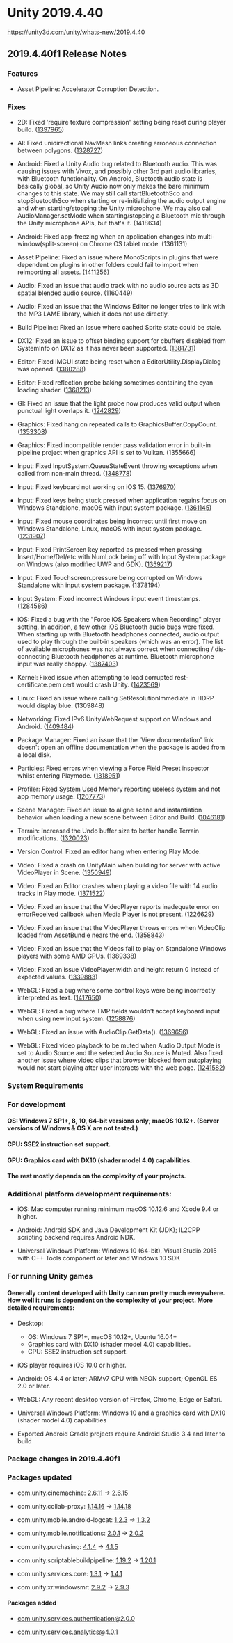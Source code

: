 # Unity 2019.4.40
https://unity3d.com/unity/whats-new/2019.4.40

## 2019.4.40f1 Release Notes


### Features
<ul>
<li>Asset Pipeline: Accelerator Corruption Detection.</li>
</ul>

### Fixes
<ul>
<li><p>2D: Fixed 'require texture compression' setting being reset during player build. (<a href="https://issuetracker.unity3d.com/issues/texture-size-increased-on-first-build-when-compress-textures-slash-assets-on-import-is-enabled">1397965</a>)</p></li>
<li><p>AI: Fixed unidirectional NavMesh links creating erroneous connection between polygons. (<a href="https://issuetracker.unity3d.com/issues/unidirectional-navmeshlink-results-in-navmeshagents-pathing-incorrectly">1328727</a>)</p></li>
<li><p>Android: Fixed a Unity Audio bug related to Bluetooth audio. This was causing issues with Vivox, and possibly other 3rd part audio libraries, with Bluetooth functionality. On Android, Bluetooth audio state is basically global, so Unity Audio now only makes the bare minimum changes to this state. We may still call startBluetoothSco and stopBluetoothSco when starting or re-initializing the audio output engine and when starting/stopping the Unity microphone. We may also call AudioManager.setMode when starting/stopping a Bluetooth mic through the Unity microphone APIs, but that's it. (1418634)</p></li>
<li><p>Android: Fixed app-freezing when an application changes into multi-window(split-screen) on Chrome OS tablet mode. (1361131)</p></li>
<li><p>Asset Pipeline: Fixed an issue where MonoScripts in plugins that were dependent on plugins in other folders could fail to import when reimporting all assets. (<a href="https://issuetracker.unity3d.com/issues/scripts-are-missing-after-importing-a-custom-package">1411256</a>)</p></li>
<li><p>Audio: Fixed an issue that audio track with no audio source acts as 3D spatial blended audio source. (<a href="https://issuetracker.unity3d.com/issues/timeline-audio-track-with-no-audio-source-acts-as-3d-spatial-blended-audio-source">1160449</a>)</p></li>
<li><p>Audio: Fixed an issue that the Windows Editor no longer tries to link with the MP3 LAME library, which it does not use directly.</p></li>
<li><p>Build Pipeline: Fixed an issue where cached Sprite state could be stale.</p></li>
<li><p>DX12: Fixed an issue to offset binding support for cbuffers disabled from SystemInfo on DX12 as it has never been supported. (<a href="https://issuetracker.unity3d.com/issues/painting-terrain-details-result-in-a-crash-when-using-directx12">1381731</a>)</p></li>
<li><p>Editor: Fixed IMGUI state being reset when a EditorUtility.DisplayDialog was opened. (<a href="https://issuetracker.unity3d.com/issues/windows-exception-after-calling-editorutility-dot-displaydialog-from-reorderablelist-item-propertydrawer">1380288</a>)</p></li>
<li><p>Editor: Fixed reflection probe baking sometimes containing the cyan loading shader. (<a href="https://issuetracker.unity3d.com/issues/loading-shader-is-picked-when-allowasynccompilation-equals-false-and-async-compilation-is-ongoing">1368213</a>)</p></li>
<li><p>GI: Fixed an issue that the light probe now produces valid output when punctual light overlaps it. (<a href="https://issuetracker.unity3d.com/issues/point-lights-have-no-guard-when-light-probes-are-near-or-overlapping-them-in-progressive-lightmapper">1242829</a>)</p></li>
<li><p>Graphics: Fixed hang on repeated calls to GraphicsBuffer.CopyCount. (<a href="https://issuetracker.unity3d.com/issues/crash-with-graphicsbuffer-dot-copycount-on-dx11-with-intel-integrated-graphics">1353308</a>)</p></li>
<li><p>Graphics: Fixed incompatible render pass validation error in built-in pipeline project when graphics API is set to Vulkan. (1355666)</p></li>
<li><p>Input: Fixed InputSystem.QueueStateEvent throwing exceptions when called from non-main thread. (<a href="https://issuetracker.unity3d.com/issues/inputsystem-new-inputsystem-queuestateevent-cannot-be-called-from-another-thread">1348778</a>)</p></li>
<li><p>Input: Fixed keyboard not working on iOS 15. (<a href="https://issuetracker.unity3d.com/issues/keyboard-input-is-not-working-when-using-an-external-keyboard-in-ios-15">1376970</a>)</p></li>
<li><p>Input: Fixed keys being stuck pressed when application regains focus on Windows Standalone, macOS with input system package. (<a href="https://issuetracker.unity3d.com/issues/ispressed-keeps-returning-true-when-it-was-true-before-minimizing-the-build-window">1361145</a>)</p></li>
<li><p>Input: Fixed mouse coordinates being incorrect until first move on Windows Standalone, Linux, macOS with input system package. (<a href="https://issuetracker.unity3d.com/issues/mouse-coordinates-reported-as-00-until-the-first-move">1231907</a>)</p></li>
<li><p>Input: Fixed PrintScreen key reported as pressed when pressing Insert/Home/Del/etc with NumLock being off with Input System package on Windows (also modified UWP and GDK). (<a href="https://issuetracker.unity3d.com/issues/certain-input-system-keys-trigger-prtscn-with-either-numlock-on-or-off">1359217</a>)</p></li>
<li><p>Input: Fixed Touchscreen.pressure being corrupted on Windows Standalone with input system package. (<a href="https://issuetracker.unity3d.com/issues/touchscreen-dot-pressure-memory-not-cleared-leading-to-nan-value">1378194</a>)</p></li>
<li><p>Input System: Fixed incorrect Windows input event timestamps. (<a href="https://issuetracker.unity3d.com/issues/inputinteractioncontext-dot-timerhasexpired-property-breaks-in-editor-after-pc-left-sleep-mode">1284586</a>)</p></li>
<li><p>iOS: Fixed a bug with the "Force iOS Speakers when Recording" player setting. In addition, a few other iOS Bluetooth audio bugs were fixed. When starting up with Bluetooth headphones connected, audio output used to play through the built-in speakers (which was an error). The list of available microphones was not always correct when connecting / dis-connecting Bluetooth headphones at runtime. Bluetooth microphone input was really choppy. (<a href="https://issuetracker.unity3d.com/issues/sound-is-playing-through-the-ear-speaker-if-using-force-ios-speakers-when-recording-when-prepare-ios-for-recording-is-on">1387403</a>)</p></li>
<li><p>Kernel: Fixed issue when attempting to load corrupted rest-certificate.pem cert would crash Unity. (<a href="https://issuetracker.unity3d.com/issues/unity-crashes-on-stackwalker-getcurrentcallstack-when-rest-certificate-dot-pem-is-corrupted">1423569</a>)</p></li>
<li><p>Linux: Fixed an issue where calling SetResolutionImmediate in HDRP would display blue. (1309848)</p></li>
<li><p>Networking: Fixed IPv6 UnityWebRequest support on Windows and Android. (<a href="https://issuetracker.unity3d.com/issues/unity-webrequest-does-not-work-when-enabling-only-ipv6">1409484</a>)</p></li>
<li><p>Package Manager: Fixed an issue that the 'View documentation' link doesn't open an offline documentation when the package is added from a local disk.</p></li>
<li><p>Particles: Fixed errors when viewing a Force Field Preset inspector whilst entering Playmode. (<a href="https://issuetracker.unity3d.com/issues/particlesystemforce-errors-are-thrown-on-accessing-preset-when-particlesystemforce-is-deleted">1318951</a>)</p></li>
<li><p>Profiler: Fixed System Used Memory reporting useless system and not app memory usage. (<a href="https://issuetracker.unity3d.com/issues/total-system-memory-usage-in-the-profiler-is-very-different-with-different-devices-with-the-same-build">1267773</a>)</p></li>
<li><p>Scene Manager: Fixed an issue to aligne scene and instantiation behavior when loading a new scene between Editor and Build. (<a href="https://issuetracker.unity3d.com/issues/activescene-differs-between-editor-and-build-when-loading-a-new-scene">1046181</a>)</p></li>
<li><p>Terrain: Increased the Undo buffer size to better handle Terrain modifications. (<a href="https://issuetracker.unity3d.com/issues/crash-on-core-stringstoragedefault-assign-when-attaching-a-specific-script-to-specific-terrain">1320023</a>)</p></li>
<li><p>Version Control: Fixed an editor hang when entering Play Mode.</p></li>
<li><p>Video: Fixed a crash on UnityMain when building for server with active VideoPlayer in Scene. (<a href="https://issuetracker.unity3d.com/issues/crash-on-unitymain-when-building-for-server-with-active-videoplayer-in-scene">1350949</a>)</p></li>
<li><p>Video: Fixed an Editor crashes when playing a video file with 14 audio tracks in Play mode. (<a href="https://issuetracker.unity3d.com/issues/xr-sdk-editor-crashes-when-playing-a-video-file-with-14-audio-tracks-in-play-mode">1371522</a>)</p></li>
<li><p>Video: Fixed an issue that the VideoPlayer reports inadequate error on errorReceived callback when Media Player is not present. (<a href="https://issuetracker.unity3d.com/issues/win-8-kn-slash-n-videoplayer-inadequate-error-reporting-on-errorreceived-callback-when-media-player-is-not-present">1226629</a>)</p></li>
<li><p>Video: Fixed an issue that the VideoPlayer throws errors when VideoClip loaded from AssetBundle nears the end. (<a href="https://issuetracker.unity3d.com/issues/videoplayer-throws-errors-when-videoclip-loaded-from-assetbundle-nears-the-end">1358843</a>)</p></li>
<li><p>Video: Fixed an issue that the Videos fail to play on Standalone Windows players with some AMD GPUs. (<a href="https://issuetracker.unity3d.com/issues/videos-fail-to-play-on-standalone-windows-players-with-some-amd-gpus">1389338</a>)</p></li>
<li><p>Video: Fixed an issue VideoPlayer.width and height return 0 instead of expected values. (<a href="https://issuetracker.unity3d.com/issues/macos-videoplayer-dot-width-and-height-returns-0-when-videoplayer-dot-texture-dot-width-and-height-returns-expected-values">1339883</a>)</p></li>
<li><p>WebGL: Fixed a bug where some control keys were being incorrectly interpreted as text. (<a href="https://issuetracker.unity3d.com/issues/webgl-return-key-is-captured-as-the-string-enter-when-using-keyboard-dot-ontextinput">1417650</a>)</p></li>
<li><p>WebGL: Fixed a bug where TMP fields wouldn't accept keyboard input when using new input system. (<a href="https://issuetracker.unity3d.com/issues/unable-to-write-text-in-the-input-field-with-the-new-input-system-in-webgl-build">1258876</a>)</p></li>
<li><p>WebGL: Fixed an issue with AudioClip.GetData(). (<a href="https://issuetracker.unity3d.com/issues/webgl-console-errors-are-thrown-when-calling-audiosource-dot-clip-dot-getdata-in-webgl-build">1369656</a>)</p></li>
<li><p>WebGL: Fixed video playback to be muted when Audio Output Mode is set to Audio Source and the selected Audio Source is Muted. Also fixed another issue where video clips that browser blocked from autoplaying would not start playing after user interacts with the web page. (<a href="https://issuetracker.unity3d.com/issues/webgl-video-audio-is-being-played-when-videoplayers-audio-output-mode-is-set-to-none">1241582</a>)</p></li>
</ul>

### System Requirements

### For development

#### OS: Windows 7 SP1+, 8, 10, 64-bit versions only; macOS 10.12+. (Server versions of Windows & OS X are not tested.)

#### CPU: SSE2 instruction set support.

#### GPU: Graphics card with DX10 (shader model 4.0) capabilities.

#### The rest mostly depends on the complexity of your projects.

### Additional platform development requirements:
<ul>
<li><p>iOS: Mac computer running minimum macOS 10.12.6 and Xcode 9.4 or higher.</p></li>
<li><p>Android: Android SDK and Java Development Kit (JDK); IL2CPP scripting backend requires Android NDK.</p></li>
<li><p>Universal Windows Platform: Windows 10 (64-bit), Visual Studio 2015 with C++ Tools component or later and Windows 10 SDK</p></li>
</ul>

### For running Unity games

#### Generally content developed with Unity can run pretty much everywhere. How well it runs is dependent on the complexity of your project. More detailed requirements:
<ul>
<li><p>Desktop:</p> 
<ul>
<li>OS: Windows 7 SP1+, macOS 10.12+, Ubuntu 16.04+</li>
<li>Graphics card with DX10 (shader model 4.0) capabilities.</li>
<li>CPU: SSE2 instruction set support.</li>
</ul></li>
<li><p>iOS player requires iOS 10.0 or higher.</p></li>
<li><p>Android: OS 4.4 or later; ARMv7 CPU with NEON support; OpenGL ES 2.0 or later.</p></li>
<li><p>WebGL: Any recent desktop version of Firefox, Chrome, Edge or Safari.</p></li>
<li><p>Universal Windows Platform: Windows 10 and a graphics card with DX10 (shader model 4.0) capabilities</p></li>
<li><p>Exported Android Gradle projects require Android Studio 3.4 and later to build</p></li>
</ul>

### Package changes in 2019.4.40f1

### Packages updated
<ul>
<li><p>com.unity.cinemachine: <a href="https://docs.unity3d.com/Packages/com.unity.cinemachine@2.6//changelog/CHANGELOG.html">2.6.11</a> → <a href="https://docs.unity3d.com/Packages/com.unity.cinemachine@2.6//changelog/CHANGELOG.html">2.6.15</a></p></li>
<li><p>com.unity.collab-proxy: <a href="https://docs.unity3d.com/Packages/com.unity.collab-proxy@1.14//changelog/CHANGELOG.html">1.14.16</a> → <a href="https://docs.unity3d.com/Packages/com.unity.collab-proxy@1.14//changelog/CHANGELOG.html">1.14.18</a></p></li>
<li><p>com.unity.mobile.android-logcat: <a href="https://docs.unity3d.com/Packages/com.unity.mobile.android-logcat@1.2//changelog/CHANGELOG.html">1.2.3</a> → <a href="https://docs.unity3d.com/Packages/com.unity.mobile.android-logcat@1.3//changelog/CHANGELOG.html">1.3.2</a></p></li>
<li><p>com.unity.mobile.notifications: <a href="https://docs.unity3d.com/Packages/com.unity.mobile.notifications@2.0//changelog/CHANGELOG.html">2.0.1</a> → <a href="https://docs.unity3d.com/Packages/com.unity.mobile.notifications@2.0//changelog/CHANGELOG.html">2.0.2</a></p></li>
<li><p>com.unity.purchasing: <a href="https://docs.unity3d.com/Packages/com.unity.purchasing@4.1//changelog/CHANGELOG.html">4.1.4</a> → <a href="https://docs.unity3d.com/Packages/com.unity.purchasing@4.1//changelog/CHANGELOG.html">4.1.5</a></p></li>
<li><p>com.unity.scriptablebuildpipeline: <a href="https://docs.unity3d.com/Packages/com.unity.scriptablebuildpipeline@1.19//changelog/CHANGELOG.html">1.19.2</a> → <a href="https://docs.unity3d.com/Packages/com.unity.scriptablebuildpipeline@1.20//changelog/CHANGELOG.html">1.20.1</a></p></li>
<li><p>com.unity.services.core: <a href="https://docs.unity3d.com/Packages/com.unity.services.core@1.3//changelog/CHANGELOG.html">1.3.1</a> → <a href="https://docs.unity3d.com/Packages/com.unity.services.core@1.4//changelog/CHANGELOG.html">1.4.1</a></p></li>
<li><p>com.unity.xr.windowsmr: <a href="https://docs.unity3d.com/Packages/com.unity.xr.windowsmr@2.9//changelog/CHANGELOG.html">2.9.2</a> → <a href="https://docs.unity3d.com/Packages/com.unity.xr.windowsmr@2.9//changelog/CHANGELOG.html">2.9.3</a></p></li>
</ul>

#### Packages added
<ul>
<li><p><a href="https://docs.unity3d.com/Packages/com.unity.services.authentication@2.0//changelog/CHANGELOG.html">com.unity.services.authentication@2.0.0</a></p></li>
<li><p><a href="https://docs.unity3d.com/Packages/com.unity.services.analytics@4.0//changelog/CHANGELOG.html">com.unity.services.analytics@4.0.1</a></p></li>
</ul>
